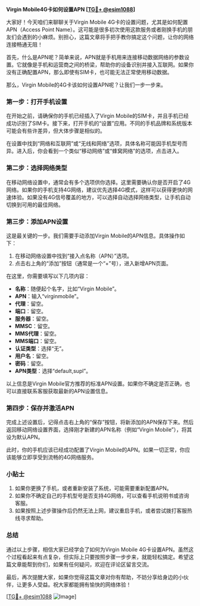 **Virgin Mobile4G卡如何设置APN [[TG💪+ @esim1088](https://t.me/s/esim1088)]**

大家好！今天咱们来聊聊关于Virgin Mobile 4G卡的设置问题，尤其是如何配置APN（Access Point Name）。这可能是很多初次使用这款服务或者刚换手机的朋友们会遇到的小麻烦。别担心，这篇文章将手把手教你搞定这个问题，让你的网络连接畅通无阻！

首先，什么是APN呢？简单来说，APN就是手机用来连接移动数据网络的参数设置。它就像是手机和运营商之间的桥梁，帮助你的设备识别并接入互联网。如果你没有正确配置APN，那么即使有SIM卡，也可能无法正常使用移动数据。

那么，Virgin Mobile的4G卡该如何设置APN呢？让我们一步一步来。

### 第一步：打开手机设置

在开始之前，请确保你的手机已经插入了Virgin Mobile的SIM卡，并且手机已经成功识别了SIM卡。接下来，打开手机的“设置”应用。不同的手机品牌和系统版本可能会有些许差异，但大体步骤是相似的。

在设置中找到“网络和互联网”或“无线和网络”选项，具体名称可能因手机型号而异。进入后，你会看到一个类似“移动网络”或“蜂窝网络”的选项，点击进入。

### 第二步：选择网络类型

在移动网络设置中，通常会有多个选项供你选择。这里需要确认你是否开启了4G网络。如果你的手机支持4G网络，建议优先选择4G模式，这样可以获得更快的网速体验。如果没有4G信号覆盖的地方，可以选择自动选择网络类型，让手机自动切换到可用的最佳网络。

### 第三步：添加APN设置

这是最关键的一步。我们需要手动添加Virgin Mobile的APN信息。具体操作如下：

1. 在移动网络设置中找到“接入点名称（APN）”选项。
2. 点击右上角的“添加”按钮（通常是一个“+”号），进入新增APN页面。

在这里，你需要填写以下几项内容：

- **名称**：随便起个名字，比如“Virgin Mobile”。
- **APN**：输入“virginmobile”。
- **代理**：留空。
- **端口**：留空。
- **服务器**：留空。
- **MMSC**：留空。
- **MMS代理**：留空。
- **MMS端口**：留空。
- **认证类型**：选择“无”。
- **用户名**：留空。
- **密码**：留空。
- **APN类型**：选择“default,supl”。

以上信息是Virgin Mobile官方推荐的标准APN设置。如果你不确定是否正确，也可以直接联系客服获取最新的APN设置信息。

### 第四步：保存并激活APN

完成上述设置后，记得点击右上角的“保存”按钮，将新添加的APN保存下来。然后返回移动网络设置界面，选择刚才新建的APN名称（例如“Virgin Mobile”），将其设为默认APN。

此时，你的手机应该已经成功配置了Virgin Mobile的APN。如果一切正常，你应该能够立即享受到流畅的4G网络服务。

### 小贴士

1. 如果你更换了手机，或者重新安装了系统，可能需要重新配置APN。
2. 如果你不确定自己的手机型号是否支持4G网络，可以查看手机说明书或咨询客服。
3. 如果按照上述步骤操作后仍然无法上网，建议重启手机，或者尝试拨打客服热线寻求帮助。

### 总结

通过以上步骤，相信大家已经学会了如何为Virgin Mobile 4G卡设置APN。虽然这个过程看起来有点复杂，但实际上只要按照步骤一步步来，就能轻松搞定。希望这篇文章能帮到你们，如果有任何疑问，欢迎在评论区留言交流。

最后，再次提醒大家，如果你觉得这篇文章对你有帮助，不妨分享给身边的小伙伴，让更多人受益。祝大家都能拥有愉快的网络体验！

[[TG💪+ @esim1088](https://t.me/s/esim1088) ![Image](https://i.postimg.cc/4NQfJmqS/Snipaste-2025-05-13-00-14-12.png)]